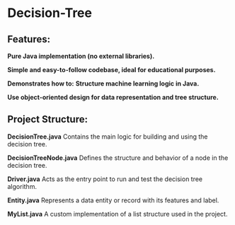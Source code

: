 # Decision-Tree

## Features:
**Pure Java implementation (no external libraries).**

**Simple and easy-to-follow codebase, ideal for educational purposes.**

**Demonstrates how to:**
  **Structure machine learning logic in Java.**
  
  **Use object-oriented design for data representation and tree structure.**


## Project Structure:
**DecisionTree.java**
Contains the main logic for building and using the decision tree.

**DecisionTreeNode.java**
Defines the structure and behavior of a node in the decision tree.

**Driver.java**
Acts as the entry point to run and test the decision tree algorithm.

**Entity.java**
Represents a data entity or record with its features and label.

**MyList.java**
A custom implementation of a list structure used in the project.
